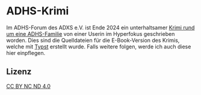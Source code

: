 # ADHS-Krimi

Im ADHS-Forum des ADXS e.V. ist Ende 2024 ein unterhaltsamer [Krimi rund um eine ADHS-Familie][thread] von einer Userin im Hyperfokus geschrieben worden.
Dies sind die Quelldateien für die E-Book-Version des Krimis, welche mit [Typst] erstellt wurde.
Falls weitere folgen, werde ich auch diese hier einpflegen.

## Lizenz

[CC BY NC ND 4.0](https://creativecommons.org/licenses/by-nc-nd/4.0/)

[thread]: https://adhs-forum.adxs.org/t/forum-fiction-paul-krampitz-24-neurodiverse-tage-in-seligenburg/24086/1
[typst]: https://typst.app/
